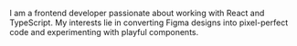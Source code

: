 I am a frontend developer passionate about working with React and TypeScript. My interests lie in converting Figma designs into pixel-perfect code and experimenting with playful components.
